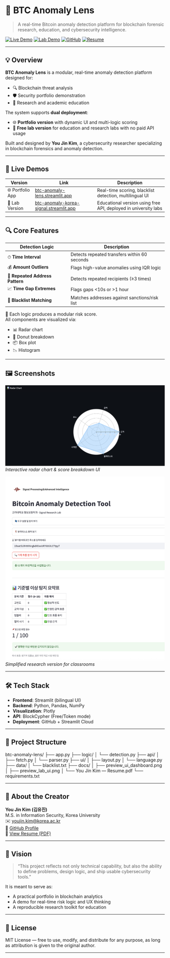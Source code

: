 # 🧠 BTC Anomaly Lens

> A real-time Bitcoin anomaly detection platform for blockchain forensic research, education, and cybersecurity intelligence.

[![Live Demo](https://img.shields.io/badge/🔗%20Portfolio%20App-btc--anomaly--lens.streamlit.app-orange)](https://btc-anomaly-lens.streamlit.app/)
[![Lab Demo](https://img.shields.io/badge/🧪%20Research%20Version-korea--signal.streamlit.app-blue)](https://btc-anomaly-korea-signal.streamlit.app/)
[![GitHub](https://img.shields.io/badge/🔧%20Source%20Code-GitHub-gray)](https://github.com/u0jin/btc-anomaly-lens)
[![Resume](https://img.shields.io/badge/📄%20Resume-You%20Jin%20Kim-green)](https://github.com/u0jin/btc-anomaly-lens/blob/main/docs/%F0%9F%93%84%20You%20Jin%20Kim%20%E2%80%94%20Resume.pdf)

---

## 💡 Overview

**BTC Anomaly Lens** is a modular, real-time anomaly detection platform designed for:

- 🔍 Blockchain threat analysis
- 🛡️ Security portfolio demonstration
- 🧪 Research and academic education

The system supports **dual deployment**:
- 🌐 **Portfolio version** with dynamic UI and multi-logic scoring
- 🏫 **Free lab version** for education and research labs with no paid API usage

Built and designed by **You Jin Kim**, a cybersecurity researcher specializing in blockchain forensics and anomaly detection.

---

## 🚀 Live Demos

| Version | Link | Description |
|--------|------|-------------|
| 🌐 Portfolio App | [btc-anomaly-lens.streamlit.app](https://btc-anomaly-lens.streamlit.app/) | Real-time scoring, blacklist detection, multilingual UI |
| 🏫 Lab Version | [btc-anomaly-korea-signal.streamlit.app](https://btc-anomaly-korea-signal.streamlit.app/) | Educational version using free API, deployed in university labs |

---

## 🔍 Core Features

| Detection Logic | Description |
|------------------|-------------|
| ⏱ **Time Interval** | Detects repeated transfers within 60 seconds |
| 💰 **Amount Outliers** | Flags high-value anomalies using IQR logic |
| 🔁 **Repeated Address Pattern** | Detects repeated recipients (≥3 times) |
| 📈 **Time Gap Extremes** | Flags gaps <10s or >1 hour |
| 🚨 **Blacklist Matching** | Matches addresses against sanctions/risk list |

🧮 Each logic produces a modular risk score.  
All components are visualized via:

- 📊 Radar chart
- 🍩 Donut breakdown
- 📦 Box plot
- 📉 Histogram

---

## 🖼️ Screenshots

![Radar](docs/radar.png)  
*Interactive radar chart & score breakdown UI*

![Lab UI](docs/lab.png)  
*Simplified research version for classrooms*

---

## 🛠️ Tech Stack

- **Frontend**: Streamlit (bilingual UI)
- **Backend**: Python, Pandas, NumPy
- **Visualization**: Plotly
- **API**: BlockCypher (Free/Token mode)
- **Deployment**: GitHub + Streamlit Cloud

---

## 📁 Project Structure

btc-anomaly-lens/
├── app.py
├── logic/
│ └── detection.py
├── api/
│ ├── fetch.py
│ └── parser.py
├── ui/
│ ├── layout.py
│ └── language.py
├── data/
│ └── blacklist.txt
├── docs/
│ ├── preview_ui_dashboard.png
│ ├── preview_lab_ui.png
│ └── You Jin Kim — Resume.pdf
└── requirements.txt


---

## 👤 About the Creator

**You Jin Kim (김유진)**  
M.S. in Information Security, Korea University  
✉️ youjin.kim@korea.ac.kr  
🔗 [GitHub Profile](https://github.com/u0jin)  
📄 [View Resume (PDF)](https://github.com/u0jin/btc-anomaly-lens/blob/main/docs/%F0%9F%93%84%20You%20Jin%20Kim%20%E2%80%94%20Resume.pdf)

---

## 🧠 Vision

> “This project reflects not only technical capability, but also the ability to define problems, design logic, and ship usable cybersecurity tools.”

It is meant to serve as:

- A practical portfolio in blockchain analytics
- A demo for real-time risk logic and UX thinking
- A reproducible research toolkit for education

---

## 📜 License

MIT License — free to use, modify, and distribute for any purpose, as long as attribution is given to the original author.

---
